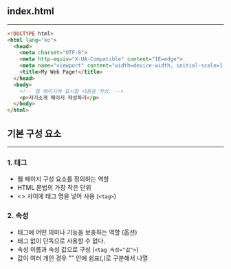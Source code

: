 ## index.html
---
```html
<!DOCTYPE html>
<html lang="ko">
  <head>
    <meta charset="UTF-8">
    <meta http-equiv="X-UA-Compatible" content="IE=edge">
    <meta name="viewport" content="width=device-width, initial-scale=1.0">
    <title>My Web Page!</title>
  </head>
  <body>
    <!-- 웹 페이지에 표시할 내용을 작성. -->
    <p>자기소개 페이지 작성하기</p>
  </body>
</html>
```

## 기본 구성 요소
---
### 1. 태그
- 웹 페이지 구성 요소를 정의하는 역할
- HTML 문법의 가장 작은 단위
- <> 사이에 태그 명을 넣어 사용 (`<tag>`)

### 2. 속성
- 태그에 어떤 의미나 기능을 보충하는 역할 (옵션)
- 태그 없이 단독으로 사용할 수 없다.
- 속성 이름과 속성 값으로 구성 (`<tag 속성="값">`)
- 값이 여러 개인 경우 "" 안에 쉼표(,)로 구분해서 나열